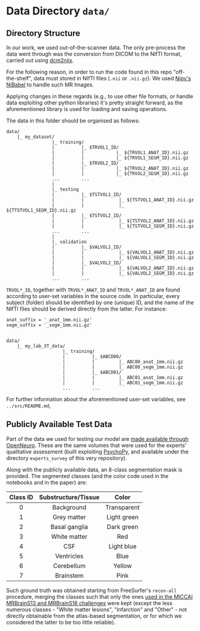 # Data Directory `data/`


## Directory Structure

In our work, we used out-of-the-scanner data. The only pre-process the data went through was the conversion from DICOM to the NIfTI format, carried out using [dcm2niix](https://github.com/rordenlab/dcm2niix).

For the following reason, in order to run the code found in this repo "off-the-shelf", data must stored in NIfTI files (`.nii` or `.nii.gz`). We used [Nipy's NiBabel](https://nipy.org/nibabel/) to handle such MR Images.

Applying changes in these regards (e.g., to use other file formats, or handle data exploiting other python libraries) it's pretty straight forward, as the aforementioned library is used for loading and saving operations.

The data in this folder should be organised as follows:

```
data/
    |_ my_dataset/
                 |_ training/
                 |          |_ $TRVOL1_ID/
                 |          |            |_ ${TRVOL1_ANAT_ID}.nii.gz
                 |          |            |_ ${TRVOL1_SEGM_ID}.nii.gz
                 |          |_ $TRVOL2_ID/
                 |          |            |_ ${TRVOL2_ANAT_ID}.nii.gz
                 |          |            |_ ${TRVOL2_SEGM_ID}.nii.gz
                 ...        ...
                 |
                 |_ testing
                 |          |_ $TSTVOL1_ID/
                 |          |             |_ ${TSTVOL1_ANAT_ID}.nii.gz
                 |          |             |_ ${TTSTVOL1_SEGM_ID}.nii.gz
                 |          |_ $TSTVOL2_ID/
                 |          |             |_ ${TSTVOL2_ANAT_ID}.nii.gz
                 |          |             |_ ${TSTVOL2_SEGM_ID}.nii.gz
                 ...        ...
                 |
                 |_ validation
                 |          |_ $VALVOL1_ID/
                 |          |             |_ ${VALVOL1_ANAT_ID}.nii.gz
                 |          |             |_ ${VALVOL1_SEGM_ID}.nii.gz
                 |          |_ $VALVOL2_ID/
                 |          |             |_ ${VALVOL2_ANAT_ID}.nii.gz
                 |          |             |_ ${VALVOL2_SEGM_ID}.nii.gz
                 ...        ...
```

`TRVOL*_ID`, together with `TRVOL*_ANAT_ID` and `TRVOL*_ANAT_ID` are found according to user-set variables in the source code. In particular, every subject  (folder) should be identified by one (unique) ID, and the name of the NIfTI files should be derived directly from the latter. For instance:

```
anat_suffix = '_anat_1mm.nii.gz'
segm_suffix = '_segm_1mm.nii.gz'


data/
    |_ my_lab_3T_data/
                     |_ training/
                     |          |_ $ABCD00/
                     |          |         |_ ABC00_anat_1mm.nii.gz
                     |          |         |_ ABC00_segm_1mm.nii.gz
                     |          |_ $ABCD01/
                     |          |         |_ ABC01_anat_1mm.nii.gz
                     |          |         |_ ABC01_segm_1mm.nii.gz
                     ...        ...
```

For further information about the aforementioned user-set variables, see `../src/README.md`,

## Publicly Available Test Data

Part of the data we used for testing our model are [made available through OpenNeuro](https://openneuro.org/datasets/ds002207/versions/1.0.0). These are the same volumes that were used for the experts' qualitative assessment (built exploiting [PsychoPy](https://www.psychopy.org), and available under the directory `experts_survey` of this very repository).

Along with the publicly available data, an 8-class segmentation mask is provided. The segmented classes (and the color code used in the notebooks and in the paper) are:

| Class ID | Substructure/Tissue |    Color    |
|:--------:|:-------------------:|:-----------:|
|     0    |      Background     | Transparent |
|     1    |     Grey matter     | Light green |
|     2    |    Basal ganglia    |  Dark green |
|     3    |     White matter    |     Red     |
|     4    |         CSF         |  Light blue |
|     5    |      Ventricles     |     Blue    |
|     6    |      Cerebellum     |    Yellow   |
|     7    |      Brainstem      |     Pink    |


Such ground truth was obtained starting from FreeSurfer's `recon-all` procedure, merging the classes such that only the ones [used in the MICCAI MRBrainS13 and MRBrainS18 challenges](https://mrbrains13.isi.uu.nl/data/) were kept (except the less numerous classes - "White matter lesions", "Infarction" and "Other" - not directly obtainable from the atlas-based segmentation, or for which we considered the latter to be too little reliable).